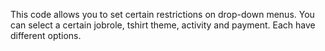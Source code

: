 This code allows you to set certain restrictions on drop-down menus. You can select a certain jobrole, tshirt theme, activity and payment. Each have different options.
